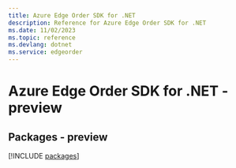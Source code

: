 ```yaml
---
title: Azure Edge Order SDK for .NET
description: Reference for Azure Edge Order SDK for .NET
ms.date: 11/02/2023
ms.topic: reference
ms.devlang: dotnet
ms.service: edgeorder
---
```

# Azure Edge Order SDK for .NET - preview
## Packages - preview
[!INCLUDE [packages](edge-order-index.md)]